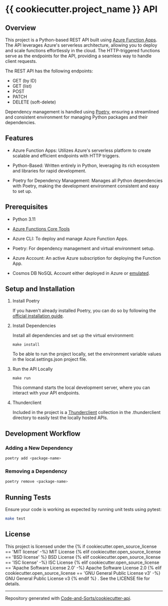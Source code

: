 # {{ cookiecutter.project_name }} API

## Overview

This project is a Python-based REST API built using [Azure Function Apps](https://learn.microsoft.com/en-us/azure/azure-functions/). The API leverages Azure's serverless architecture, allowing you to deploy and scale functions effortlessly in the cloud. The HTTP-triggered functions serve as the endpoints for the API, providing a seamless way to handle client requests.

The REST API has the following endpoints:
- GET (by ID)
- GET (list)
- POST
- PATCH
- DELETE (soft-delete)

Dependency management is handled using [Poetry](https://python-poetry.org/), ensuring a streamlined and consistent environment for managing Python packages and their dependencies.

## Features

- Azure Function Apps: Utilizes Azure's serverless platform to create scalable and efficient endpoints with HTTP triggers.

- Python-Based: Written entirely in Python, leveraging its rich ecosystem and libraries for rapid development.

- Poetry for Dependency Management: Manages all Python dependencies with Poetry, making the development environment consistent and easy to set up.

## Prerequisites

- Python 3.11

- [Azure Functions Core Tools](https://github.com/Azure/azure-functions-core-tools)

- Azure CLI: To deploy and manage Azure Function Apps.

- Poetry: For dependency management and virtual environment setup.

- Azure Account: An active Azure subscription for deploying the Function App.

- Cosmos DB NoSQL Account either deployed in Azure or [emulated](https://learn.microsoft.com/en-us/azure/cosmos-db/how-to-develop-emulator?tabs=docker-linux%2Ccsharp&pivots=api-nosql).

## Setup and Installation

1. Install Poetry

    If you haven't already installed Poetry, you can do so by following the [official installation guide](https://python-poetry.org/docs/).

2. Install Dependencies

    Install all dependencies and set up the virtual environment:

    ```console
    make install
    ```

    To be able to run the project locally, set the environment variable values in the local.settings.json project file.

3. Run the API Locally

    ```console
    make run
    ```

    This command starts the local development server, where you can interact with your API endpoints.

4. Thunderclient

    Included in the project is a [Thunderclient](https://www.thunderclient.com/) collection in the .thunderclient directory to easily test the locally hosted APIs.

## Development Workflow

### Adding a New Dependency

```bash
poetry add <package-name>
```

### Removing a Dependency

```bash
poetry remove <package-name>
```

## Running Tests

Ensure your code is working as expected by running unit tests using pytest:

```bash
make test
```

## License

This project is licensed under the 
{% if cookiecutter.open_source_license == 'MIT license' -%}
MIT License
{% elif cookiecutter.open_source_license == 'BSD license' %}
BSD License
{% elif cookiecutter.open_source_license == 'ISC license' -%}
ISC License
{% elif cookiecutter.open_source_license == 'Apache Software License 2.0' -%}
Apache Software License 2.0
{% elif cookiecutter.open_source_license == 'GNU General Public License v3' -%}
GNU General Public License v3
{% endif %}
. See the LICENSE file for details.

---

Repository generated with [Code-and-Sorts/cookiecutter-api](https://github.com/Code-and-Sorts/cookiecutter-api).
